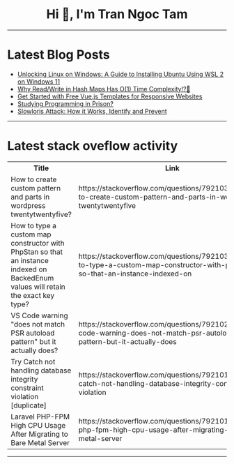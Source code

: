 <h1 align="center">Hi 👋, I'm Tran Ngoc Tam</h1>

---

# Latest Blog Posts 
<!-- BLOG-POST-LIST:START -->
- [Unlocking Linux on Windows: A Guide to Installing Ubuntu Using WSL 2 on Windows 11](https://dev.to/sohaibilyas/unlocking-linux-on-windows-a-guide-to-installing-ubuntu-using-wsl-2-on-windows-11-415d)
- [Why Read/Write in Hash Maps Has O&lpar;1&rpar; Time Complexity⁉️🚀](https://dev.to/mnboy/why-readwrite-in-hash-maps-has-o1-time-complexity-1egg)
- [Get Started with Free Vue.js Templates for Responsive Websites](https://dev.to/hitesh_developer/get-started-with-free-vuejs-templates-for-responsive-websites-45n4)
- [Studying Programming in Prison?](https://dev.to/aygnylmaz_efc40cc95e027/studying-programming-in-prison-5ad7)
- [Slowloris Attack: How it Works, Identify and Prevent](https://dev.to/certera_/slowloris-attack-how-it-works-identify-and-prevent-5dp6)
<!-- BLOG-POST-LIST:END -->

---

# Latest stack oveflow activity
<table>
  <tr><th>Title</th><th>Link</th></tr>
  <!-- STACKOVERFLOW:START --><tr><td>How to create custom pattern and parts in wordpress twentytwentyfive?</td><td>https://stackoverflow.com/questions/79210386/how-to-create-custom-pattern-and-parts-in-wordpress-twentytwentyfive</td></tr><tr><td>How to type a custom map constructor with PhpStan so that an instance indexed on BackedEnum values will retain the exact key type?</td><td>https://stackoverflow.com/questions/79210367/how-to-type-a-custom-map-constructor-with-phpstan-so-that-an-instance-indexed-on</td></tr><tr><td>VS Code warning &quot;does not match PSR autoload pattern&quot; but it actually does?</td><td>https://stackoverflow.com/questions/79210284/vs-code-warning-does-not-match-psr-autoload-pattern-but-it-actually-does</td></tr><tr><td>Try Catch not handling database integrity constraint violation [duplicate]</td><td>https://stackoverflow.com/questions/79210186/try-catch-not-handling-database-integrity-constraint-violation</td></tr><tr><td>Laravel PHP-FPM High CPU Usage After Migrating to Bare Metal Server</td><td>https://stackoverflow.com/questions/79210133/laravel-php-fpm-high-cpu-usage-after-migrating-to-bare-metal-server</td></tr><!-- STACKOVERFLOW:END -->
</table>

---


